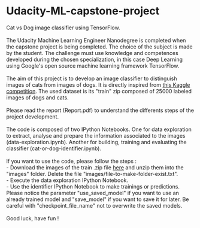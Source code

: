 # Udacity-ML-capstone-project
Cat vs Dog image classifier using TensorFlow.
<br><br>
The Udacity Machine Learning Engineer Nanodegree is completed when the capstone project is being completed. The choice of the subject is made by the student. The challenge must use knowledge and competences developed during the chosen specialization, in this case Deep Learning using Google's open source machine learning framework TensorFlow.
<br><br>
The aim of this project is to develop an image classifier to distinguish images of cats from images of dogs. It is directly inspired from <a href="https://www.kaggle.com/c/dogs-vs-cats-redux-kernels-edition">this Kaggle competition</a>. The used dataset is its "train" zip composed of 25000 labeled images of dogs and cats.
<br><br>
Please read the report (Report.pdf) to understand the differents steps of the project development.
<br><br>
The code is composed of two IPython Notebooks. One for data exploration to extract, analyse and prepare the information associated to the images (data-exploration.ipynb). Another for building, training and evaluating the classifier (cat-or-dog-identifier.ipynb).
<br><br>
If you want to use the code, please follow the steps :
<br>- Download the images of the train .zip file <a href="https://www.kaggle.com/c/dogs-vs-cats-redux-kernels-edition/data">here</a> and unzip them into the "images" folder. Delete the file "images/file-to-make-folder-exist.txt".
<br>- Execute the data exploration IPython Notebook.
<br>- Use the identifier IPython Notebook to make trainings or predictions. Please notice the parameter "use_saved_model" if you want to use an already trained model and "save_model" if you want to save it for later. Be careful with "checkpoint_file_name" not to overwrite the saved models.
<br><br>
Good luck, have fun !
